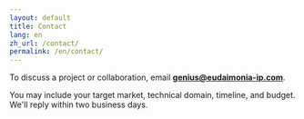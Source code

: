 ```yaml
---
layout: default
title: Contact
lang: en
zh_url: /contact/
permalink: /en/contact/
---
```



To discuss a project or collaboration, email **genius@eudaimonia-ip.com**.

You may include your target market, technical domain, timeline, and budget. We'll reply within two business days.
